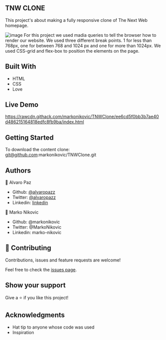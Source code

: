 ## TNW CLONE

This project's about making a fully responsive clone of The Next Web homepage.

![image](https://user-images.githubusercontent.com/58086801/76264615-51e2ed00-6230-11ea-83f9-b17f66b8e0fb.png)
For this project we used madia queries to tell the browser how to render our website.
We used three different break points. 
1 for less than 768px, one for between 768 and 1024 px and one for more than 1024px.
We used CSS-grid and flex-box to position the elements on the page. 

## Built With

- HTML
- CSS
- Love

## Live Demo

https://rawcdn.githack.com/markonikovic/TNWClone/ee6cd5f0bb3b7ae40d486215164818edfc8fb9ba/index.html

## Getting Started

To download the content clone: git@github.com:markonikovic/TNWClone.git


## Authors

👤 Alvaro Paz

- Github: [@alvaropazz](https://github.com/alvaropazz)
- Twitter: [@alvaropazz](https://twitter.com/alvaropazz)
- Linkedin: [linkedin](https://www.linkedin.com/in/alvaropaz/)


👤 Marko Nikovic

- Github: @markonikovic
- Twitter: @MarkoNikovic
- Linkedin: marko-nikovic

## 🤝 Contributing

Contributions, issues and feature requests are welcome!

Feel free to check the [issues page](https://github.com/markonikovic/TNWClone/issues).

## Show your support

Give a ⭐️ if you like this project!

## Acknowledgments

- Hat tip to anyone whose code was used
- Inspiration
